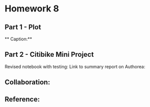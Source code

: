 # Homework 8
## Part 1 - Plot
** Caption:**

## Part 2 - Citibike Mini Project

Revised notebook with testing: 
Link to summary report on Authorea:

## Collaboration:

## Reference:
